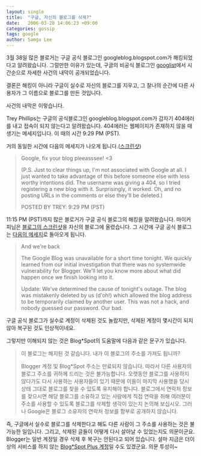 ```yaml
---
layout: single
title:  "구글, 자신의 블로그를 삭제?"
date:   2006-03-28 14:06:23 +09:00
categories: gossip
tags: google
author: Samgu Lee
---
```

3월 38일 많은 블로거는 구글 공식 블로그인 googleblog.blogspot.com가 해킹되었다고 알려왔습니다. 그럴만한 이유가 있는데, 구글의 비공식 블로그인 [googlist](http://thegooglist.blogspot.com/2006/03/google-deletes-own-blog.html)에서 시간순으로 자세한 사건의 내막이 공개되었습니다.

결론은 해킹이 아니라 구글이 실수로 자신의 블로그를 지우고, 그 찰나의 순간에 다른 사용자가 그 이름으로 블로그를 만든 것입니다.

사건의 내막은 이렇습니다.

Trey Phillips는 구글의 공식블로그인 googleblog.blogspot.com가 갑자기 404에러를 내고 접속이 되지 않는다고 알려왔습니다. 404에러는 웹페이지가 존재하지 않을 때 생기는 메세지입니다. 이 때의 시간 9:29 PM (PST).

거의 동일한 시간에 다음의 메세지가 나오게 됩니다.([스크린샷](http://grinshtein.com/misc/googlehacked.html))

> Google, fix your blog pleeasssee! <3
> 
> (P.S. Just to clear things up, I'm not associated with Google at all. I just wanted to take advantage of this before someone else with less worthy intentions did. The username was giving a 404, so I tried registering a new blog with it. Surprisingly, it worked. Oh, and no posting URLs in the comments or else they'll be deleted.)
> 
> POSTED BY TREY: 9:29 PM (PST)

11:15 PM (PST)까지 많은 블로거가 구글 공식 블로그의 해킹을 알려왔습니다. 마이커피님은 [블로그의 스크린샷](http://blog.empas.com/mycoffee/13235915)을 자신의 블로그에 올렸습니다. 그 시간에 구글 공식 블로그는 [다음의 메세지](http://googleblog.blogspot.com/2006/03/and-were-back.html)로 돌아오게 됩니다.

> And we're back
>
> The Google Blog was unavailable for a short time tonight. We quickly learned from our initial investigation that there was no systemwide vulnerability for Blogger. We'll let you know more about what did happen once we finish looking into it.
>
> Update: We've determined the cause of tonight's outage. The blog was mistakenly deleted by us (d'oh!) which allowed the blog address to be temporarily claimed by another user. This was not a hack, and nobody guessed our password. Our bad.

구글 공식 블로그가 실수로 계정이 삭제된 것도 놀랍지만, 삭제된 계정이 몇시간이 되지 않아 복구된 것도 인상적이네요.

그렇지만 이해되지 않는 것은 Blog*Spot의 도움말에 다음과 같은 문구가 있습니다.

> 이 블로그는 해지된 것 같습니다. 내가 이 블로그의 주소를 가져도 됩니까?
> 
> Blogger 계정 및 Blog*Spot 주소는 만료되지 않습니다. 따라서 다른 사용자의 블로그 주소를 귀하께 드리는 것은 불가능합니다. 오랫동안 블로그를 사용하지 않다가도 다시 사용하는 사용자들이 있기 때문에 이들이 마지막 사용했을 당시 상태 그대로 블로그를 찾을 수 있도록 유지해야 합니다. 블로그에서 연락처 정보를 찾으시면 해당 블로그를 소유하고 있는 사람에게 직접 연락을 취해 여러분이 주소를 사용할 수 있도록 블로그를 삭제할 생각이 있는지 논의해 보십시오. 그러나 Google은 블로그 소유자의 연락처 정보를 함부로 공개하지 않습니다.

즉, 구글에서 실수로 블로그를 삭제한다고 해도 다른 사람이 그 주소를 사용하는 것은 불가능한 일입니다. 그리고, 삭제된 글들이 어떻게 다시 살아날 수 있었는지도 의문이군요. Blogger는 일반 계정일 경우 삭제 후 복구는 안된다고 되어 있습니다. 설마 지금은 더이상의 서비스를 하지 않는 [Blog*Spot Plus 계정](http://help.blogger.com/bin/answer.py?answer=1070&query=admin&topic=0&type=f)일 수도 있겠군요. 의문 투성이~
